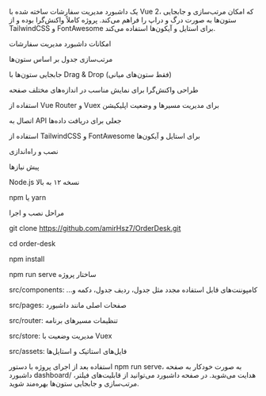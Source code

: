 یک داشبورد مدیریت سفارشات ساخته شده با Vue 2، که امکان مرتب‌سازی و جابجایی ستون‌ها به صورت درگ و دراپ را فراهم می‌کند. پروژه کاملاً واکنش‌گرا بوده و از TailwindCSS و FontAwesome برای استایل و آیکون‌ها استفاده می‌کند.

امکانات
داشبورد مدیریت سفارشات

مرتب‌سازی جدول بر اساس ستون‌ها

جابجایی ستون‌ها با Drag & Drop (فقط ستون‌های میانی)

طراحی واکنش‌گرا برای نمایش مناسب در اندازه‌های مختلف صفحه

استفاده از Vue Router و Vuex برای مدیریت مسیرها و وضعیت اپلیکیشن

اتصال به API جعلی برای دریافت داده‌ها

استفاده از TailwindCSS و FontAwesome برای استایل و آیکون‌ها

نصب و راه‌اندازی

پیش‌ نیازها

Node.js نسخه ۱۲ به بالا

npm یا yarn

مراحل نصب و اجرا

git clone https://github.com/amirHsz7/OrderDesk.git

cd order-desk

npm install

npm run serve
ساختار پروژه

src/components: ...کامپوننت‌های قابل استفاده مجدد مثل جدول، ردیف جدول، دکمه و

src/pages: صفحات اصلی مانند داشبورد

src/router: تنظیمات مسیرهای برنامه

src/store: مدیریت وضعیت با Vuex

src/assets: فایل‌های استاتیک و استایل‌ها

استفاده
بعد از اجرای پروژه با دستور npm run serve، به صورت خودکار به صفحه داشبورد dashboard/ هدایت می‌شوید.
در صفحه داشبورد می‌توانید از قابلیت‌های فیلتر، مرتب‌سازی و جابجایی ستون‌ها بهره‌مند شوید.

